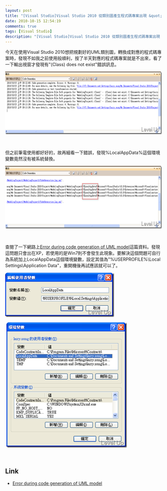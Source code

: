 ```yaml
---
layout: post
title: "[Visual Studio]Visual Studio 2010 從類別圖產生程式碼專案出現 &quot;(Class) does not exist&quot; 錯誤"
date: 2010-10-15 12:54:19
comments: true
tags: [Visual Studio]
description: "[Visual Studio]Visual Studio 2010 從類別圖產生程式碼專案出現 &quot;(Class) does not exist&quot; 錯誤"
---
```

<p>今天在使用Visual Studio 2010想把規劃好的UML類別圖，轉換成對應的程式碼專案時，發現不如我之前使用般順利，按了半天對應的程式碼專案就是不出來，看了一下輸出視窗才發現有"(Class) does not exist"錯誤訊息。</p>  <p><img style="border-right: 0px; border-top: 0px; border-left: 0px; border-bottom: 0px" height="202" alt="2010-10-15_091910" width="644" border="0" src="\images\posts\18369\2010-10-15_091910_thumb.png" /></a></p>  <p> </p>  <p>但之前筆電使用都好好的，故再細看一下錯誤，發現%LocalAppData%這個環境變數竟然沒有被系統替換。</p>  <p><a href="http://files.dotblogs.com.tw/larrynung/1010/VisualStudioVisualStudio2010Classdoesnot_B3E1/2010-10-15_092010_2.png"><img style="border-right: 0px; border-top: 0px; border-left: 0px; border-bottom: 0px" height="202" alt="2010-10-15_092010" width="644" border="0" src="\images\posts\18369\2010-10-15_092010_thumb.png" /></a></p>  <p> </p>  <p>查閱了一下網路上<a href="http://social.msdn.microsoft.com/Forums/en/vsarch/thread/dc0ff388-95be-49d9-b4ae-f90d704be405">Error during code generation of UML model</a>這篇資料。發現這問題只會出在XP，若使用的是Win7則不會發生此現象。要解決這個問題可自行為系統加上LocalAppData這個環境變數，設定其值為"%USERPROFILE%\Local Settings\Application Data"，重開機後再試應該就可以了。</p>  <p><a href="http://files.dotblogs.com.tw/larrynung/1010/VisualStudioVisualStudio2010Classdoesnot_B3E1/2010-10-15_091838_2.png"><img style="border-right: 0px; border-top: 0px; border-left: 0px; border-bottom: 0px" height="143" alt="2010-10-15_091838" width="351" border="0" src="\images\posts\18369\2010-10-15_091838_thumb.png" /></a></p>  <p> <a href="http://files.dotblogs.com.tw/larrynung/1010/VisualStudioVisualStudio2010Classdoesnot_B3E1/2010-10-15_091847_2.png"><img style="border-right: 0px; border-top: 0px; border-left: 0px; border-bottom: 0px" height="404" alt="2010-10-15_091847" width="388" border="0" src="\images\posts\18369\2010-10-15_091847_thumb.png" /></a> </p>  <p> </p>  <h2>Link</h2>  <ul>   <li><a href="http://social.msdn.microsoft.com/Forums/en/vsarch/thread/dc0ff388-95be-49d9-b4ae-f90d704be405">Error during code generation of UML model</li> </ul>